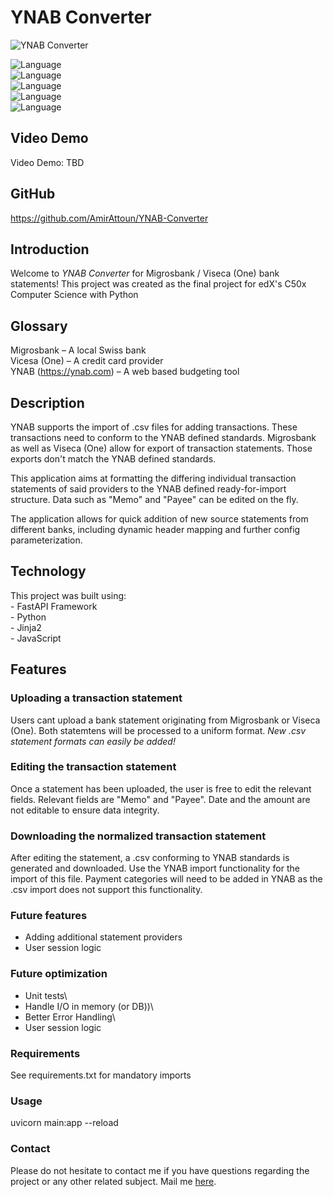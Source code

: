 # YNAB Converter

![YNAB Converter](https://i.ibb.co/B2pTt7p/YNAB.png)

![Language](https://img.shields.io/badge/language-python-green)\
![Language](https://img.shields.io/badge/language-fastapi-white)\
![Language](https://img.shields.io/badge/language-html-blue)\
![Language](https://img.shields.io/badge/language-jinja2-black)\
![Language](https://img.shields.io/badge/language-javascript-pink)


## Video Demo
Video Demo:  TBD

## GitHub
https://github.com/AmirAttoun/YNAB-Converter

## Introduction
Welcome to *YNAB Converter* for Migrosbank / Viseca (One) bank statements!
This project was created as the final project for edX's C50x Computer Science with Python


## Glossary
Migrosbank – A local Swiss bank\
Vicesa (One) – A credit card provider\
YNAB (https://ynab.com) – A web based budgeting tool

## Description
YNAB supports the import of .csv files for adding transactions.
These transactions need to conform to the YNAB defined standards.
Migrosbank as well as Viseca (One) allow for export of transaction statements.
Those exports don't match the YNAB defined standards.

This application aims at formatting the differing individual transaction statements of said providers
to the YNAB defined ready-for-import structure.
Data such as "Memo" and "Payee" can be edited on the fly.

The application allows for quick addition of new source statements from different banks, including dynamic header mapping and further config parameterization.

## Technology
This project was built using:\
    - FastAPI Framework\
    - Python\
    - Jinja2\
    - JavaScript

## Features

### Uploading a transaction statement
Users cant upload a bank statement originating from Migrosbank or Viseca (One).
Both statemtens will be processed to a uniform format.
*New .csv statement formats can easily be added!*

### Editing the transaction statement
Once a statement has been uploaded, the user is free to edit the relevant fields.
Relevant fields are "Memo" and "Payee". Date and the amount are not editable to ensure data integrity.

### Downloading the normalized transaction statement
After editing the statement, a .csv conforming to YNAB standards is generated and downloaded.
Use the YNAB import functionality for the import of this file.
Payment categories will need to be added in YNAB as the .csv import does not support this functionality.

### Future features 
- Adding additional statement providers
- User session logic

### Future optimization
- Unit tests\
- Handle I/O in memory (or DB))\
- Better Error Handling\
- User session logic

### Requirements
See requirements.txt for mandatory imports

### Usage
uvicorn main:app --reload

### Contact
Please do not hesitate to contact me if you have questions regarding the project
or any other related subject. Mail me <a href="mailto:amir.attoun@protonmail.ch">here</a>.